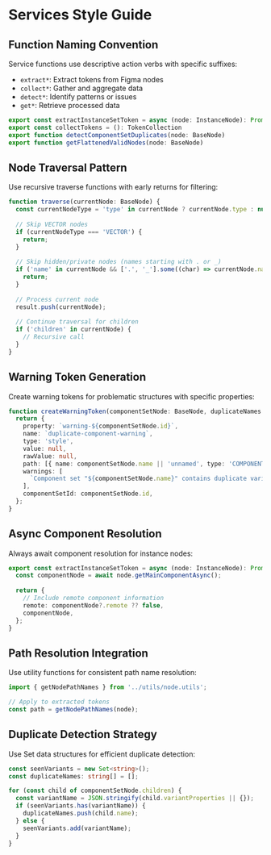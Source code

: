 # Services Style Guide

## Function Naming Convention

Service functions use descriptive action verbs with specific suffixes:

- `extract*`: Extract tokens from Figma nodes
- `collect*`: Gather and aggregate data
- `detect*`: Identify patterns or issues
- `get*`: Retrieve processed data

```typescript
export const extractInstanceSetToken = async (node: InstanceNode): Promise<InstanceToken>
export const collectTokens = (): TokenCollection  
export function detectComponentSetDuplicates(node: BaseNode)
export function getFlattenedValidNodes(node: BaseNode)
```

## Node Traversal Pattern

Use recursive traverse functions with early returns for filtering:

```typescript
function traverse(currentNode: BaseNode) {
  const currentNodeType = 'type' in currentNode ? currentNode.type : null;
  
  // Skip VECTOR nodes
  if (currentNodeType === 'VECTOR') {
    return;
  }
  
  // Skip hidden/private nodes (names starting with . or _)
  if ('name' in currentNode && ['.', '_'].some((char) => currentNode.name.startsWith(char))) {
    return;
  }
  
  // Process current node
  result.push(currentNode);
  
  // Continue traversal for children
  if ('children' in currentNode) {
    // Recursive call
  }
}
```

## Warning Token Generation

Create warning tokens for problematic structures with specific properties:

```typescript
function createWarningToken(componentSetNode: BaseNode, duplicateNames: string[]): StyleToken {
  return {
    property: `warning-${componentSetNode.id}`,
    name: `duplicate-component-warning`,
    type: 'style',
    value: null,
    rawValue: null,
    path: [{ name: componentSetNode.name || 'unnamed', type: 'COMPONENT_SET' }],
    warnings: [
      `Component set "${componentSetNode.name}" contains duplicate variants: ${duplicateNames.join(', ')}`
    ],
    componentSetId: componentSetNode.id,
  };
}
```

## Async Component Resolution

Always await component resolution for instance nodes:

```typescript
export const extractInstanceSetToken = async (node: InstanceNode): Promise<InstanceToken> => {
  const componentNode = await node.getMainComponentAsync();
  
  return {
    // Include remote component information
    remote: componentNode?.remote ?? false,
    componentNode,
  };
}
```

## Path Resolution Integration

Use utility functions for consistent path name resolution:

```typescript
import { getNodePathNames } from '../utils/node.utils';

// Apply to extracted tokens
const path = getNodePathNames(node);
```

## Duplicate Detection Strategy

Use Set data structures for efficient duplicate detection:

```typescript
const seenVariants = new Set<string>();
const duplicateNames: string[] = [];

for (const child of componentSetNode.children) {
  const variantName = JSON.stringify(child.variantProperties || {});
  if (seenVariants.has(variantName)) {
    duplicateNames.push(child.name);
  } else {
    seenVariants.add(variantName);
  }
}
```

